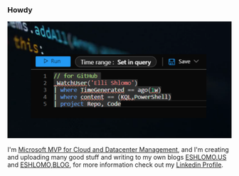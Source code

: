 ### Howdy 

<img src="https://github.com/eshlomo1/eshlomo1/blob/master/ElliShlomo.png">

I'm [Microsoft MVP for Cloud and Datacenter Management](https://mvp.microsoft.com/en-us/PublicProfile/5000358?fullName=Eli%20Shlomo), and I'm creating and uploading many good stuff and writing to my own blogs [ESHLOMO.US](https://eshlomo.us) and [ESHLOMO,BLOG](https://eshlomo.blog), for more information check out my [Linkedin Profile](https://www.linkedin.com/in/elishlomo/).

<!--
**eshlomo1/eshlomo1** is a ✨ _special_ ✨ repository because its `README.md` (this file) appears on your GitHub profile.
Here are some ideas to get you started:

- 🔭 I’m currently working on ...
- 🌱 I’m currently learning ...
- 👯 I’m looking to collaborate on ...
- 🤔 I’m looking for help with ...
- 💬 Ask me about ...
- 📫 How to reach me: ...
- 😄 Pronouns: ...
- ⚡ Fun fact: ...
-->
